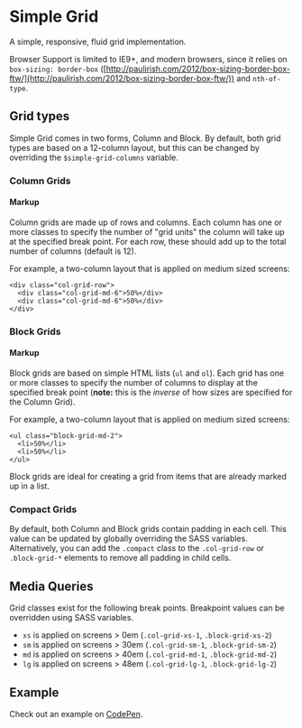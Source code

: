 # Simple Grid

A simple, responsive, fluid grid implementation.

Browser Support is limited to IE9+, and modern browsers, since it relies on `box-sizing: border-box` ([http://paulirish.com/2012/box-sizing-border-box-ftw/](http://paulirish.com/2012/box-sizing-border-box-ftw/)) and `nth-of-type`.

## Grid types

Simple Grid comes in two forms, Column and Block. By default, both grid types are based on a 12-column layout, but this can be changed by overriding the `$simple-grid-columns` variable.

### Column Grids

#### Markup

Column grids are made up of rows and columns. Each column has one or more classes to specify the number of "grid units" the column will take up at the specified break point. For each row, these should add up to the total number of columns (default is 12).

For example, a two-column layout that is applied on medium sized screens:

    <div class="col-grid-row">
      <div class="col-grid-md-6">50%</div>
      <div class="col-grid-md-6">50%</div>
    </div>


### Block Grids

#### Markup

Block grids are based on simple HTML lists (`ul` and `ol`). Each grid has one or more classes to specify the number of columns to display at the specified break point (**note:** this is the _inverse_ of how sizes are specified for the Column Grid).

For example, a two-column layout that is applied on medium sized screens:

    <ul class="block-grid-md-2">
      <li>50%</li>
      <li>50%</li>
    </ul>

Block grids are ideal for creating a grid from items that are already marked up in a list.


### Compact Grids

By default, both Column and Block grids contain padding in each cell. This value can be updated by globally overriding the SASS variables. Alternatively, you can add the `.compact` class to the `.col-grid-row` or `.block-grid-*` elements to remove all padding in child cells.


## Media Queries

Grid classes exist for the following break points. Breakpoint values can be overridden using SASS variables.

  * `xs` is applied on screens > 0em (`.col-grid-xs-1`, `.block-grid-xs-2`)
  * `sm` is applied on screens > 30em (`.col-grid-sm-1`, `.block-grid-sm-2`)
  * `md` is applied on screens > 40em (`.col-grid-md-1`, `.block-grid-md-2`)
  * `lg` is applied on screens > 48em (`.col-grid-lg-1`, `.block-grid-lg-2`)


## Example

Check out an example on [CodePen](http://codepen.io/andybluntish/pen/RNzyZM/right/?editors=010).
